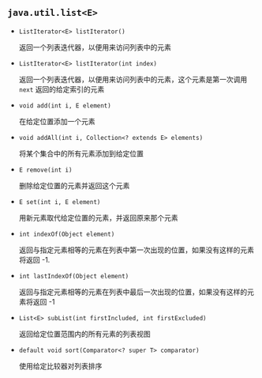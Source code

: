 ## `java.util.list<E>`

* `ListIterator<E> listIterator()`

  返回一个列表迭代器，以便用来访问列表中的元素

* `ListIterator<E> listIterator(int index)`

  返回一个列表迭代器，以便用来访问列表中的元素，这个元素是第一次调用 `next` 返回的给定索引的元素

* `void add(int i, E element)`

  在给定位置添加一个元素

* `void addAll(int i, Collection<? extends E> elements)`

  将某个集合中的所有元素添加到给定位置

* `E remove(int i)`

  删除给定位置的元素并返回这个元素

* `E set(int i, E element)`

  用新元素取代给定位置的元素，并返回原来那个元素

* `int indexOf(Object element)`

  返回与指定元素相等的元素在列表中第一次出现的位置，如果没有这样的元素将返回 -1.

* `int lastIndexOf(Object element)`

  返回与指定元素相等的元素在列表中最后一次出现的位置，如果没有这样的元素将返回 -1

* `List<E> subList(int firstIncluded, int firstExcluded)`

  返回给定位置范围内的所有元素的列表视图

* `default void sort(Comparator<? super T> comparator)`

  使用给定比较器对列表排序